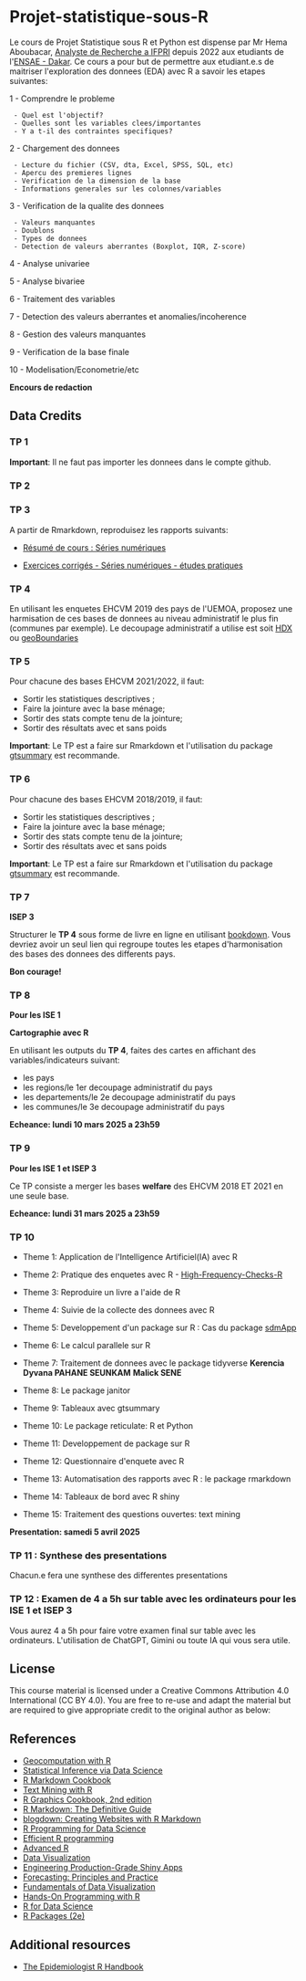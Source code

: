 # Projet-statistique-sous-R
 
Le cours de Projet Statistique sous R et Python est dispense par Mr Hema Aboubacar, [Analyste de Recherche a IFPRI](https://www.ifpri.org/profile/aboubacar-hema/) depuis 2022 aux etudiants de l'[ENSAE - Dakar](https://www.ensae.sn/).
Ce cours a pour but de permettre aux etudiant.e.s de maitriser l'exploration des donnees (EDA) avec R a savoir les etapes suivantes:

1 - Comprendre le probleme

     - Quel est l'objectif?
     - Quelles sont les variables clees/importantes
     - Y a t-il des contraintes specifiques?

2 - Chargement des donnees

     - Lecture du fichier (CSV, dta, Excel, SPSS, SQL, etc)
     - Apercu des premieres lignes
     - Verification de la dimension de la base
     - Informations generales sur les colonnes/variables

3 - Verification de la qualite des donnees

     - Valeurs manquantes
     - Doublons
     - Types de donnees
     - Detection de valeurs aberrantes (Boxplot, IQR, Z-score)
     

4 - Analyse univariee


5 - Analyse bivariee


6 - Traitement des variables


7 - Detection des valeurs aberrantes et anomalies/incoherence


8 - Gestion des valeurs manquantes


9 - Verification de la base finale


10 - Modelisation/Econometrie/etc

 **Encours de redaction**

## Data Credits

### TP 1

**Important**: Il ne faut pas importer les donnees dans le compte github.

### TP 2

### TP 3

A partir de Rmarkdown, reproduisez les rapports suivants:

- [Résumé de cours : Séries numériques](https://www.bibmath.net/ressources/index.php?action=affiche&quoi=mathsup/cours/series.html#:~:text=Dans%20toute%20la%20suite%2C%20%28un%29n%E2%88%88N%20%28u%20n%29%20n,%3D%20%E2%88%91%20k%20%3D%200%20n%20u%20k.)

- [Exercices corrigés - Séries numériques - études pratiques](https://bibmath.net/ressources/index.php?action=affiche&quoi=bde/analyse/suitesseries/serienum_prat&type=fexo)

### TP 4

En utilisant les enquetes EHCVM 2019 des pays de l'UEMOA, proposez une harmisation de ces bases de donnees au niveau administratif le plus fin (communes par exemple).
Le decoupage administratif a utilise est soit [HDX](https://data.humdata.org/) ou [geoBoundaries](https://www.geoboundaries.org/simplifiedDownloads.html)

### TP 5
Pour chacune des bases EHCVM 2021/2022, il faut:

- Sortir les statistiques descriptives ;
- Faire la jointure avec la base ménage; 
- Sortir des stats compte tenu de la jointure; 
- Sortir des résultats avec et sans poids
  
**Important**: Le TP est a faire sur Rmarkdown et l'utilisation du package [gtsummary](https://www.danieldsjoberg.com/gtsummary/) est recommande.
  
### TP 6

Pour chacune des bases EHCVM 2018/2019, il faut:

- Sortir les statistiques descriptives ;
- Faire la jointure avec la base ménage; 
- Sortir des stats compte tenu de la jointure; 
- Sortir des résultats avec et sans poids
  
**Important**: Le TP est a faire sur Rmarkdown et l'utilisation du package [gtsummary](https://www.danieldsjoberg.com/gtsummary/) est recommande.

### TP 7

**ISEP 3**

Structurer le **TP 4** sous forme de livre en ligne en utilisant [bookdown](https://bookdown.org/yihui/bookdown/).
Vous devriez avoir un seul lien qui regroupe toutes les etapes d'harmonisation des bases des donnees des differents pays.

**Bon courage!**

### TP 8

**Pour les ISE 1**

**Cartographie avec R**

En utilisant les outputs du **TP 4**, faites des cartes en affichant des variables/indicateurs suivant:
 - les pays
 - les regions/le 1er decoupage administratif du pays
 - les departements/le 2e decoupage administratif du pays
 - les communes/le 3e decoupage administratif du pays

**Echeance: lundi 10 mars 2025 a 23h59**

### TP 9

**Pour les ISE 1 et ISEP 3**

Ce TP consiste a merger les bases **welfare** des EHCVM 2018 ET 2021 en une seule base.

**Echeance: lundi 31 mars 2025 a 23h59**

### TP 10

- Theme 1: Application de l'Intelligence Artificiel(IA) avec R
- Theme 2: Pratique des enquetes avec R
              - [High-Frequency-Checks-R](https://github.com/J-PAL/high-frequency-checks-R/blob/master/R%20script/HFC_template.R)
- Theme 3: Reproduire un livre a l'aide de R
- Theme 4: Suivie de la collecte des donnees avec R
- Theme 5: Developpement d'un package sur R : Cas du package [sdmApp](https://github.com/Abson-dev/sdmApp)
- Theme 6: Le calcul parallele sur R
- Theme 7: Traitement de donnees avec le package tidyverse
    **Kerencia Dyvana PAHANE SEUNKAM**
    **Malick SENE**

- Theme 8: Le package janitor
- Theme 9: Tableaux avec gtsummary
- Theme 10: Le package reticulate: R et Python
- Theme 11: Developpement de package sur R
- Theme 12: Questionnaire d'enquete avec R
- Theme 13: Automatisation des rapports avec R : le package rmarkdown
- Theme 14: Tableaux de bord avec R shiny
- Theme 15: Traitement des questions ouvertes: text mining

 
 **Presentation: samedi 5 avril 2025**

### TP 11 : Synthese des presentations

Chacun.e fera une synthese des differentes presentations


### TP 12 : Examen de 4 a 5h sur table avec les ordinateurs pour les ISE 1 et ISEP 3

Vous aurez 4 a 5h pour faire votre examen final sur table avec les ordinateurs.
L'utilisation de ChatGPT, Gimini ou toute IA qui vous sera utile.



## License
This course material is licensed under a Creative Commons Attribution 4.0 International (CC BY 4.0). You are free to re-use and adapt the material but are required to give appropriate credit to the original author as below:

## References

- [Geocomputation with R](https://r.geocompx.org/)
- [Statistical Inference via Data Science](https://moderndive.com/)
- [R Markdown Cookbook](https://bookdown.org/yihui/rmarkdown-cookbook/)
- [Text Mining with R](https://www.tidytextmining.com/)
- [R Graphics Cookbook, 2nd edition](https://r-graphics.org/)
- [R Markdown: The Definitive Guide](https://bookdown.org/yihui/rmarkdown/)
- [blogdown: Creating Websites with R Markdown](https://bookdown.org/yihui/blogdown/)
- [R Programming for Data Science](https://bookdown.org/rdpeng/rprogdatascience/)
- [Efficient R programming](https://csgillespie.github.io/efficientR/)
- [Advanced R](https://adv-r.hadley.nz/)
- [Data Visualization](https://socviz.co/)
- [Engineering Production-Grade Shiny Apps](https://engineering-shiny.org/)
- [Forecasting: Principles and Practice](https://otexts.com/fpp2/)
- [Fundamentals of Data Visualization](https://clauswilke.com/dataviz/)
- [Hands-On Programming with R](https://rstudio-education.github.io/hopr/)
- [R for Data Science](https://r4ds.had.co.nz/)
- [R Packages (2e)](https://r-pkgs.org/)

  
## Additional resources

- [The Epidemiologist R Handbook](https://epirhandbook.com/en/)
